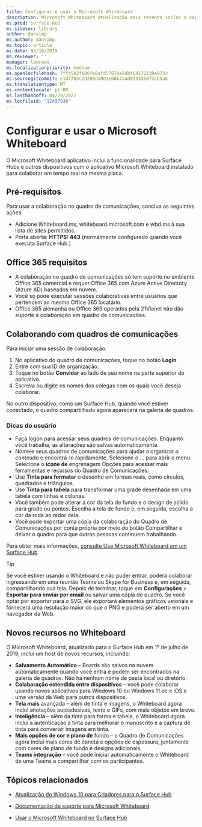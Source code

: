 ```yaml
---
title: Configurar e usar o Microsoft Whiteboard
description: Microsoft Whiteboard atualização mais recente inclui a capacidade de dois Surface Hubs colaborarem em tempo real na mesma placa.
ms.prod: surface-hub
ms.sitesec: library
author: dansimp
ms.author: dansimp
ms.topic: article
ms.date: 03/18/2019
ms.reviewer: ''
manager: laurawi
ms.localizationpriority: medium
ms.openlocfilehash: 7ff4502f606fe8afd57674e2dbf64172138e9733
ms.sourcegitcommit: e1d7782c2d205da9d1eb6b7aad0333350f2cb5a8
ms.translationtype: MT
ms.contentlocale: pt-BR
ms.lasthandoff: 04/29/2022
ms.locfileid: "12497930"
---
```

# <a name="set-up-and-use-microsoft-whiteboard"></a>Configurar e usar o Microsoft Whiteboard

O Microsoft Whiteboard aplicativo inclui a funcionalidade para Surface Hubs e outros dispositivos com o aplicativo Microsoft Whiteboard instalado para colaborar em tempo real na mesma placa.

## <a name="prerequisites"></a>Pré-requisitos

Para usar a colaboração no quadro de comunicações, conclua as seguintes ações:

- Adicione Whiteboard.ms, whiteboard.microsoft.com e wbd.ms à sua lista de sites permitidos.
- Porta aberta: **HTTPS: 443** (normalmente configurado quando você executa Surface Hub.)

## <a name="office-365-requirements"></a>Office 365 requisitos

- A colaboração no quadro de comunicações só tem suporte no ambiente Office 365 comercial e requer Office 365 com Azure Active Directory (Azure AD) baseados em nuvem.
- Você só pode executar sessões colaborativas entre usuários que pertencem ao mesmo Office 365 locatário.
- Office 365 alemanha ou Office 365 operados pela 21Vianet não dão suporte à colaboração em quadro de comunicações.

## <a name="collaborating-with-whiteboards"></a>Colaborando com quadros de comunicações

Para iniciar uma sessão de colaboração:

1. No aplicativo do quadro de comunicações, toque no botão **Login**.
2. Entre com sua ID de organização.
3. Toque no botão **Convidar** ao lado de seu nome na parte superior do aplicativo.
4. Escreva ou digite os nomes dos colegas com os quais você deseja colaborar.

No outro dispositivo, como um Surface Hub, quando você estiver conectado, o quadro compartilhado agora aparecerá na galeria de quadros.

### <a name="user-tips"></a>Dicas do usuário

- Faça logon para acessar seus quadros de comunicações. Enquanto você trabalha, as alterações são salvas automaticamente.
- Nomeie seus quadros de comunicações para ajudar a organizar o conteúdo e encontrá-lo rapidamente. Selecione o ... para abrir o menu. Selecione o **ícone de** engrenagem Opções para acessar mais ferramentas e recursos do Quadro de Comunicações.
- Use **Tinta para formatar** o desenho em formas reais, como círculos, quadrados e triângulos.
- Use **Tinta para tabela** para transformar uma grade desenhada em uma tabela com linhas e colunas.
- Você também pode alterar a cor da tela de fundo e o design de sólido para grade ou pontos. Escolha a tela de fundo e, em seguida, escolha a cor da roda ao redor dela.
- Você pode exportar uma cópia da colaboração do Quadro de Comunicações por conta própria por meio do botão Compartilhar e deixar o quadro para que outras pessoas continuem trabalhando.

Para obter mais informações, [consulte Use Microsoft Whiteboard em um Surface Hub](https://support.office.com/article/use-microsoft-whiteboard-on-a-surface-hub-5c594985-129d-43f9-ace5-7dee96f7621d).

> [!TIP]
>  Se você estiver usando o Whiteboard e não puder entrar, poderá colaborar ingressando em uma reunião Teams ou Skype for Business e, em seguida, compartilhando sua tela. Depois de terminar, toque em **Configurações** >  **Exportar para enviar por email** ou salvar uma cópia do quadro. Se você optar por exportar para o SVG, ele exportará elementos gráficos vetoriais e fornecerá uma resolução maior do que o PNG e poderá ser aberto em um navegador da Web.

## <a name="new-features-in-whiteboard"></a>Novos recursos no Whiteboard

O Microsoft Whiteboard, atualizado para o Surface Hub em 1º de julho de 2019, inclui um host de novos recursos, incluindo:

- **Salvamento Automático** – Boards são salvos na nuvem automaticamente quando você entra e podem ser encontrados na galeria de quadros. Não há nenhum nome de pasta local ou diretório.
- **Colaboração estendida entre dispositivos** – você pode colaborar usando novos aplicativos para Windows 10 ou Windows 11 pc e iOS e uma versão da Web para outros dispositivos.
- **Tela mais** avançada – além de tinta e imagens, o Whiteboard agora inclui anotações autoadesivas, texto e GIFs, com mais objetos em breve.
- **Inteligência** – além da tinta para forma e tabela, o Whiteboard agora inclui a autenticação à tinta para melhorar o manuscrito e a captura de tinta para converter imagens em tinta.
- **Mais opções de cor e plano de** fundo – o Quadro de Comunicações agora inclui mais cores de caneta e opções de espessura, juntamente com cores de plano de fundo e designs adicionais.
- **Teams integração** – você pode iniciar automaticamente o Whiteboard de uma Teams e compartilhar com os participantes.


## <a name="related-topics"></a>Tópicos relacionados

- [Atualização do Windows 10 para Criadores para o Surface Hub](https://www.microsoft.com/surface/support/surface-hub/windows-10-creators-update-surface-hub)

- [Documentação de suporte para Microsoft Whiteboard](https://support.office.com/article/Whiteboard-Help-0c0f2aa0-b1bb-491c-b814-fd22de4d7c01)

- [Usar o Microsoft Whiteboard no Surface Hub](https://support.office.com/article/use-microsoft-whiteboard-on-a-surface-hub-5c594985-129d-43f9-ace5-7dee96f7621d)
